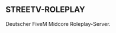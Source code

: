## STREETV-ROLEPLAY

Deutscher FiveM Midcore Roleplay-Server.

<!--
Bei interesse am Server, oder nur bei der Entwicklung seid ihr auf unserem Discord Herzlich Willkommen.
https://go.streetv.net/discord
-->
